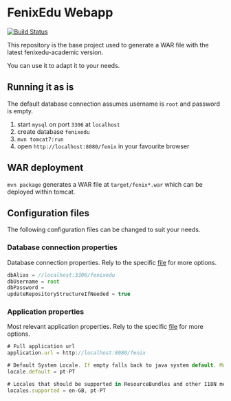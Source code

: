 # FenixEdu Webapp
[![Build Status](https://travis-ci.org/FenixEdu/webapp.svg?branch=master)](https://travis-ci.org/FenixEdu/webapp)

This repository is the base project used to generate a WAR file with the latest fenixedu-academic version.

You can use it to adapt it to your needs.

## Running it as is

The default database connection assumes username is `root` and password is empty.

1. start `mysql` on port `3306` at `localhost`
2. create database `fenixedu`
3. `mvn tomcat7:run`
4. open `http://localhost:8080/fenix` in your favourite browser


## WAR deployment

`mvn package` generates a WAR file at `target/fenix*.war` which can be deployed within tomcat.

## Configuration files

The following configuration files can be changed to suit your needs.

### Database connection properties

Database connection properties. Rely to the specific [file](src/main/resources/fenix-framework.properties) for more options.

```javascript
dbAlias = //localhost:3306/fenixedu
dbUsername = root
dbPassword = 
updateRepositoryStructureIfNeeded = true
```

### Application properties

Most relevant application properties. Rely to the specific [file](src/main/resources/configuration.properties) for more options. 

```javascript
# Full application url
application.url = http://localhost:8080/fenix

# Default System Locale. If empty falls back to java system default. Must be included in locales.supported
locale.default = pt-PT

# Locales that should be supported in ResourceBundles and other I18N mechanisms. If not specified falls back to a list with only the java system default.
locales.supported = en-GB, pt-PT
```
